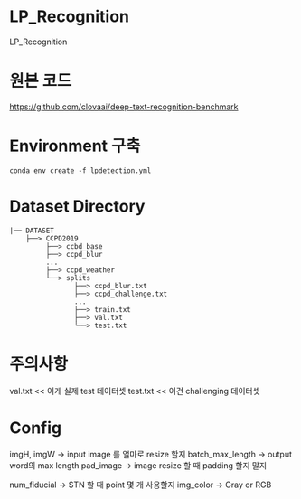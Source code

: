 # LP_Recognition
LP_Recognition

# 원본 코드

https://github.com/clovaai/deep-text-recognition-benchmark


# Environment 구축

```
conda env create -f lpdetection.yml
```

# Dataset Directory

```
|── DATASET
    ├──> CCPD2019
         ├──> ccbd_base
         ├──> ccpd_blur
         ...
         ├──> ccpd_weather
         └──> splits
                ├──> ccpd_blur.txt
                ├──> ccpd_challenge.txt
                ...
                ├──> train.txt
                ├──> val.txt
                └──> test.txt
```

# 주의사항
val.txt << 이게 실제 test 데이터셋
test.txt << 이건 challenging 데이터셋 

# Config
imgH, imgW -> input image 를 얼마로 resize 할지
batch_max_length -> output word의 max length
pad_image -> image resize 할 때 padding 할지 말지

num_fiducial -> STN 할 때 point 몇 개 사용할지
img_color -> Gray or RGB

